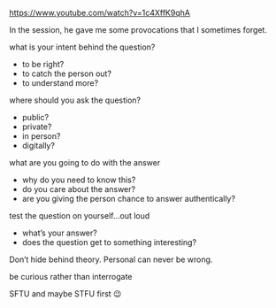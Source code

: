 https://www.youtube.com/watch?v=1c4XffK9qhA

In the session, he gave me some provocations that I sometimes forget.

what is your intent behind the question?
- to be right?
- to catch the person out?
- to understand more?

where should you ask the question?
- public?
- private?
- in person?
- digitally?

what are you going to do with the answer
- why do you need to know this?
- do you care about the answer?
- are you giving the person chance to answer authentically?

test the question on yourself…out loud
- what’s your answer?
- does the question get to something interesting?

Don’t hide behind theory. Personal can never be wrong.

be curious rather than interrogate

SFTU and maybe STFU first :wink:
